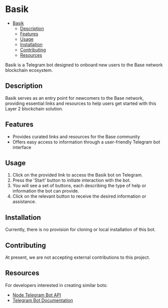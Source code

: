 # Basik

- [Basik](#basik)
  - [Description](#description)
  - [Features](#features)
  - [Usage](#usage)
  - [Installation](#installation)
  - [Contributing](#contributing)
  - [Resources](#resources)

Basik is a Telegram bot designed to onboard new users to the Base network blockchain ecosystem.

## Description

Basik serves as an entry point for newcomers to the Base network, providing essential links and resources to help users get started with this Layer 2 blockchain solution.

## Features

- Provides curated links and resources for the Base community
- Offers easy access to information through a user-friendly Telegram bot interface

## Usage

1. Click on the provided link to access the Basik bot on Telegram.
2. Press the 'Start' button to initiate interaction with the bot.
3. You will see a set of buttons, each describing the type of help or information the bot can provide.
4. Click on the relevant button to receive the desired information or assistance.

## Installation

Currently, there is no provision for cloning or local installation of this bot.

## Contributing

At present, we are not accepting external contributions to this project.

## Resources

For developers interested in creating similar bots:

- [Node Telegram Bot API](https://github.com/yagop/node-telegram-bot-api)
- [Telegram Bot Documentation](https://core.telegram.org/bots)

